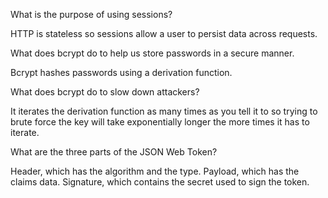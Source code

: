 What is the purpose of using sessions?

HTTP is stateless so sessions allow a user to persist data across requests.

What does bcrypt do to help us store passwords in a secure manner.

Bcrypt hashes passwords using a derivation function.

What does bcrypt do to slow down attackers?

It iterates the derivation function as many times as you tell it to so trying to brute force the key will take exponentially longer the more times it has to iterate.

What are the three parts of the JSON Web Token?

Header, which has the algorithm and the type. Payload, which has the claims data. Signature, which contains the secret used to sign the token.